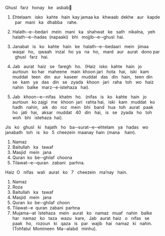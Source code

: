 Ghusl   farz   honay   ke   asbab🌲  
1.  Ehtelaam   isko   kahte   hain  kay  jamaa ka   khwaab  dekhe   aur   kapde   par   mani   ka   dhabba     rahe. 

2.  Halath-‐e-‐bedari   mein   mani   ka   shahwat   ke   sath   nikalna,   yeh   halath-‐e-‐hadas  (napaaki)   bhi   mojjib-‐e-‐ghusl   hai.  

3.  Janabat   is   ko   kahte   hain   ke   halath-‐e-‐bedaari   mein   jimaa   waqai   ho,   qwaah   inzal   ho  ya   na   ho,   mard   aur   aurat   dono par   ghusl   farz   hai.  

4.  Jab   aurat   haiz   se   faregh   ho.   (Haiz   isko   kahte   hain   jo   aurtoun   ko har   maheene   main  khoon jari   hota   hai,   iski   kam   muddat   teen   din   aur   kaseer   muddat   das   din   hain,   teen  din   se   kam   ya   das   din   se   zyada   khoon   jari   raha   toh   wo   haiz   nahin   balke   marz-‐e-istehaza   hai).  

5.  Jab   khoon-‐e-‐nifas   khatm   ho.   (nifas   is   ko   kahte   hain   jo   aurtoun   ko zajgi   me   khoon  jari   rahta hai,   iski   kam   muddat   ko hadh   nahin,   aik   do   roz   mein   bhi   band   hua   toh  
aurat   paak   ho   jati   hai,   aksar   muddat   40   din   hai,   is   se   zyada   ho   toh woh   bhi   istehaza  hai).   

Jis   ko   ghusl   ki   hajath   ho   ba-‐surat-‐e-‐ehtelam   ya   hadas   wo   janabath   toh   is   ko   5  cheezein   maanay   hain   (mana     hain).     
1.  Namaz  
2.  Baitullah   ka   tawaf  
3.  Masjid   mein   jana  
4.  Quran  ko  be-‐ghilaf  choona  
5.  Tilawat-‐e-‐quran   zabani   parhna.  

Haiz   O   nifas   wali   aurat   ko   7   cheezein   ma’nay   hain.  
1.  Namaz  
2.  Roza  
3.  Baitullah   ka   tawaf  
4.  Masjid   mein   jana  
5.  Quran  ko  be-‐ghilaf  choon  
6.  Tilawat-‐e  quran   zabani   parhna  
7.  Mujama-‐at  Istehaza   mein   aurat   ko   namaz   muaf   nahin   balke   har   namaz   ko   taza   wazu   kare,   
Jab   aurat  haiz   o   nifas   se   paak   ho,   rozoun   ki   qaza   is   par   wajib   hai   namaz   ki   nahin.  
(Tohfatul  Momineen  Ma-‐alabd   minhu).  
